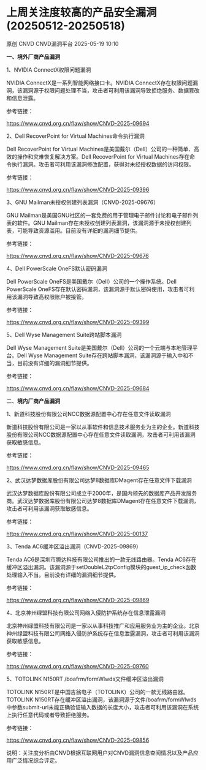 #  上周关注度较高的产品安全漏洞(20250512-20250518)   
原创 CNVD  CNVD漏洞平台   2025-05-19 10:10  
  
**一、境外厂商产品漏洞**  
  
1、NVIDIA ConnectX权限问题漏洞  
  
NVIDIA ConnectX是一系列智能网络接口卡。NVIDIA ConnectX存在权限问题漏洞，该漏洞源于权限问题处理不当，攻击者可利用该漏洞导致拒绝服务、数据篡改和信息泄露。  
  
参考链接：  
  
https://www.cnvd.org.cn/flaw/show/CNVD-2025-09694  
  
2、Dell RecoverPoint for Virtual Machines命令执行漏洞  
  
Dell RecoverPoint for Virtual Machines是美国戴尔（Dell）公司的一种简单、高效的操作和灾难恢复解决方案。Dell RecoverPoint for Virtual Machines存在命令执行漏洞。攻击者可利用该漏洞修改配置，获得对未经授权数据的访问权限。  
  
参考链接：  
  
https://www.cnvd.org.cn/flaw/show/CNVD-2025-09396  
  
3、GNU Mailman未授权创建列表漏洞（CNVD-2025-09676）  
  
GNU Mailman是美国GNU社区的一套免费的用于管理电子邮件讨论和电子邮件列表的软件。GNU Mailman存在未授权创建列表漏洞，该漏洞源于未授权创建列表，可能导致资源滥用。目前没有详细的漏洞细节提供。  
  
参考链接：  
  
https://www.cnvd.org.cn/flaw/show/CNVD-2025-09676  
  
4、Dell PowerScale OneFS默认密码漏洞  
  
Dell PowerScale OneFS是美国戴尔（Dell）公司的一个操作系统。Dell PowerScale OneFS存在默认密码漏洞，该漏洞源于默认密码使用，攻击者可利用该漏洞导致高权限账户被接管。  
  
参考链接：  
  
https://www.cnvd.org.cn/flaw/show/CNVD-2025-09399  
  
5、Dell Wyse Management Suite跨站脚本漏洞  
  
Dell Wyse Management Suite是美国戴尔（Dell）公司的一个云端与本地管理平台。Dell Wyse Management Suite存在跨站脚本漏洞，该漏洞源于输入中和不当，目前没有详细的漏洞细节提供。  
  
参考链接：  
  
https://www.cnvd.org.cn/flaw/show/CNVD-2025-09684  
  
二、**境内厂商产品漏洞**  
  
1、新道科技股份有限公司NCC数据源配置中心存在任意文件读取漏洞  
  
‌新道科技股份有限公司是一家以从事软件和信息技术服务业为主的企业。新道科技股份有限公司NCC数据源配置中心存在任意文件读取漏洞，攻击者可利用该漏洞获取敏感信息。  
  
参考链接：  
  
https://www.cnvd.org.cn/flaw/show/CNVD-2025-09465  
  
2、武汉达梦数据库股份有限公司达梦8数据库DMagent存在任意文件下载漏洞  
  
武汉达梦数据库股份有限公司成立于2000年，是国内领先的数据库产品开发服务商。武汉达梦数据库股份有限公司达梦8数据库DMagent存在任意文件下载漏洞，攻击者可利用该漏洞获取敏感信息。  
  
参考链接：  
  
https://www.cnvd.org.cn/flaw/show/CNVD-2025-00137  
  
3、Tenda AC6缓冲区溢出漏洞（CNVD-2025-09869）  
  
Tenda AC6是深圳市腾达科技有限公司推出的一款无线路由器。Tenda AC6存在缓冲区溢出漏洞。该漏洞源于setDoubleL2tpConfig模块的guest_ip_check函数处理输入不当。目前没有详细的漏洞细节提供。  
  
参考链接：  
  
https://www.cnvd.org.cn/flaw/show/CNVD-2025-09869  
  
4、北京神州绿盟科技有限公司网络入侵防护系统存在信息泄露漏洞  
  
北京神州绿盟科技有限公司是一家以从事科技推广和应用服务业为主的企业。‌北京神州绿盟科技有限公司网络入侵防护系统存在信息泄露漏洞，攻击者可利用该漏洞获取敏感信息。  
  
参考链接：  
  
https://www.cnvd.org.cn/flaw/show/CNVD-2025-09760  
  
5、TOTOLINK N150RT /boafrm/formWlwds文件缓冲区溢出漏洞  
  
TOTOLINK N150RT是中国吉翁电子（TOTOLINK）公司的一款无线路由器。TOTOLINK N150RT存在缓冲区溢出漏洞，该漏洞源于文件/boafrm/formWlwds中参数submit-url未能正确验证输入数据的长度大小，攻击者可利用该漏洞在系统上执行任意代码或者导致拒绝服务。  
  
参考链接：  
  
https://www.cnvd.org.cn/flaw/show/CNVD-2025-09856  
  
  
  
说明：关注度分析由CNVD根据互联网用户对CNVD漏洞信息查阅情况以及产品应用广泛情况综合评定。  
  
  
